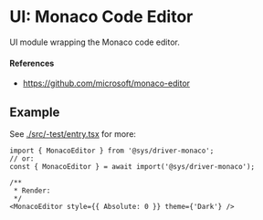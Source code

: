 # UI: Monaco Code Editor
UI module wrapping the Monaco code editor.

#### References
- https://github.com/microsoft/monaco-editor


## Example
See [./src/-test/entry.tsx](./src/-test/entry.tsx) for more:

```tsx
import { MonacoEditor } from '@sys/driver-monaco';
// or:
const { MonacoEditor } = await import('@sys/driver-monaco');

/**
 * Render:
 */
<MonacoEditor style={{ Absolute: 0 }} theme={'Dark'} />
```
